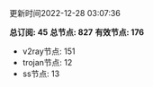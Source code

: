 更新时间2022-12-28 03:07:36

**总订阅: 45**
**总节点: 827**
**有效节点: 176**
- v2ray节点: 151
- trojan节点: 12
- ss节点: 13
